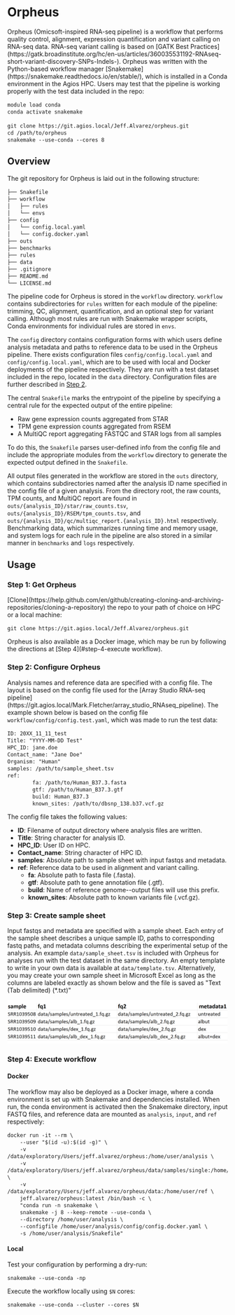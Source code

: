 <h1>Orpheus</h1>
Orpheus (Omicsoft-inspired RNA-seq pipeline) is a workflow that performs 
quality control, alignment, expression quantification and variant calling on 
RNA-seq data. RNA-seq variant calling is based on 
[GATK Best Practices](https://gatk.broadinstitute.org/hc/en-us/articles/360035531192-RNAseq-short-variant-discovery-SNPs-Indels-). 
Orpheus was written with the Python-based workflow manager 
[Snakemake](https://snakemake.readthedocs.io/en/stable/), which is installed in 
a Conda environment in the Agios HPC. Users may test that the pipeline is 
working properly with the test data included in the repo:

```
module load conda
conda activate snakemake

git clone https://git.agios.local/Jeff.Alvarez/orpheus.git
cd /path/to/orpheus
snakemake --use-conda --cores 8
```

<h2>Overview</h2>
The git repository for Orpheus is laid out in the following
structure:

```
├── Snakefile
├── workflow
│   ├── rules
│   └── envs
├── config
│   └── config.local.yaml
│   └── config.docker.yaml
├── outs
├── benchmarks
├── rules
├── data
├── .gitignore
├── README.md
└── LICENSE.md
```

The pipeline code for Orpheus is stored in the <code>workflow</code> directory. 
<code>workflow</code> contains subdirectories for <code>rules</code> written 
for each module of the pipeline: trimming, QC, alignment, quantification, and 
an optional step  for variant calling. Although most rules are run with 
Snakemake wrapper scripts, Conda environments for individual rules are stored 
in <code>envs</code>.

The <code>config</code> directory contains configuration forms with which 
users define analysis metadata and paths to reference data to be used in the 
Orpheus pipeline. There exists configuration files 
<code>config/config.local.yaml</code> and <code>config/config.local.yaml</code>,
which are to be used with local and Docker deployments of the pipeline 
respectively. They are run with a test dataset included in the repo, 
located in the <code>data</code> directory. Configuration files are further
described in [Step 2](#step-2-configure-orpheus).

The central <code>Snakefile</code> marks the entrypoint of the pipeline by 
specifying a central rule for the expected output of the entire pipeline:

* Raw gene expression counts aggregated from STAR
* TPM gene expression counts aggregated from RSEM
* A MultiQC report aggregating FASTQC and STAR logs from all samples
</li>

To do this, the <code>Snakefile</code> parses user-defined info from the config 
file and include the appropriate modules from the <code>workflow</code> 
directory to generate the expected output defined in the 
<code>Snakefile</code>.

All output files generated in the workflow are stored in the <code>outs</code> 
directory, which contains subdirectories named after the analysis ID name 
specified in the config file of a given analysis. From the directory root, the 
raw counts, TPM counts, and MultiQC report are found in
<code>outs/{analysis_ID}/star/raw_counts.tsv</code>, 
<code>outs/{analysis_ID}/RSEM/tpm_counts.tsv</code>, and
<code>outs/{analysis_ID}/qc/multiqc_report.{analysis_ID}.html</code> 
respectively. Benchmarking data, which summarizes running time and memory 
usage, and system logs for each rule in the pipeline are also stored in a 
similar manner in <code>benchmarks</code> and <code>logs</code> 
respectively.

<h2>Usage</h2>
<h3>Step 1: Get Orpheus</h3>
[Clone](https://help.github.com/en/github/creating-cloning-and-archiving-repositories/cloning-a-repository)
the repo to your path of choice on HPC or a local machine:

```
git clone https://git.agios.local/Jeff.Alvarez/orpheus.git
```

Orpheus is also available as a Docker image, which may be run by following the 
directions at [Step 4](#step-4-execute workflow).

<h3>Step 2: Configure Orpheus</h3>
Analysis names and reference data are specified with a config file. The layout 
is based on the config file used for the 
[Array Studio RNA-seq pipeline](https://git.agios.local/Mark.Fletcher/array_studio_RNAseq_pipeline).
The example shown below is based on the config file 
<code>workflow/config/config.test.yaml</code>, which was made to run the test
data:

```
ID: 20XX_11_11_test
Title: "YYYY-MM-DD Test"
HPC_ID: jane.doe
Contact_name: "Jane Doe"
Organism: "Human"
samples: /path/to/sample_sheet.tsv
ref:
        fa: /path/to/Human_B37.3.fasta
        gtf: /path/to/Human_B37.3.gtf
        build: Human_B37.3
        known_sites: /path/to/dbsnp_138.b37.vcf.gz
```
The config file takes the following values:
* <b>ID</b>: Filename of output directory where analysis files are written.
* <b>Title</b>: String character for analysis ID.
* <b>HPC_ID</b>: User ID on HPC.
* <b>Contact_name</b>: String character of HPC ID.
* <b>samples</b>: Absolute path to sample sheet with input fastqs and metadata.
* <b>ref</b>: Reference data to be used in alignment and variant calling.
     - <b>fa</b>: Absolute path to fasta file (.fasta).
     - <b>gtf</b>: Absolute path to gene annotation file (.gtf).
     - <b>build</b>: Name of reference genome--output files will use this prefix.
     - <b>known_sites</b>: Absolute path to known variants file (.vcf.gz).

<h3>Step 3: Create sample sheet</h3>
Input fastqs and metadata are specified with a sample sheet. Each entry of the
sample sheet describes a unique sample ID, paths to corresponding fastq paths,
and metadata columns describing the experimental setup of the analysis. An 
example <code>data/sample_sheet.tsv</code> is included with Orpheus for analyses
run with the test dataset in the same directory. An empty template to write
in your own data is available at <code>data/template.tsv</code>. Alternatively,
you may create your own sample sheet in Microsoft Excel as long as the columns
are labeled exactly as shown below and the file is saved as "Text (Tab
delimited) (*.txt)"

![alt text](img/example_sample_sheet.png)

<h3>Step 4: Execute workflow</h3>
<h4>Docker</h4>
The workflow may also be deployed as a Docker image, where a conda environment
is set up with Snakemake and dependencies installed. When run, the conda
environment is activated then the Snakemake directory, input FASTQ files,
and reference data are mounted as <code>analysis</code>, <code>input</code>, and <code>ref</code> respectively:

```
docker run -it --rm \
    --user "$(id -u):$(id -g)" \
    -v /data/exploratory/Users/jeff.alvarez/orpheus:/home/user/analysis \
    -v /data/exploratory/Users/jeff.alvarez/orpheus/data/samples/single:/home/user/input \
    -v /data/exploratory/Users/jeff.alvarez/orpheus/data:/home/user/ref \
    jeff.alvarez/orpheus:latest /bin/bash -c \
    "conda run -n snakemake \
    snakemake -j 8 --keep-remote --use-conda \
    --directory /home/user/analysis \
    --configfile /home/user/analysis/config/config.docker.yaml \
    -s /home/user/analysis/Snakefile"
```

<h4>Local</h4>
Test your configuration by performing a dry-run:

```
snakemake --use-conda -np
```

Execute the workflow locally using <code>$N</code> cores:

```
snakemake --use-conda --cluster --cores $N
```

